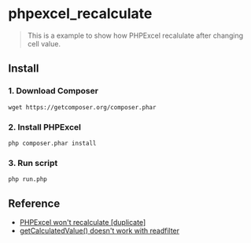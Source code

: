 # phpexcel_recalculate

> This is a example to show how PHPExcel recalulate after changing cell value.

## Install

### 1. Download Composer

```
wget https://getcomposer.org/composer.phar
```

### 2. Install PHPExcel

```
php composer.phar install
```

### 3. Run script

```
php run.php
```

## Reference

- [PHPExcel won't recalculate [duplicate]](http://stackoverflow.com/questions/16009822/phpexcel-wont-recalculate)
- [getCalculatedValue() doesn't work with readfilter](https://github.com/PHPOffice/PHPExcel/issues/1034)

